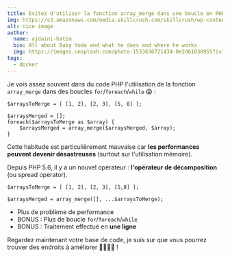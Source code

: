 ```yaml
---
title: Evitez d'utiliser la fonction array_merge dans une boucle en PHP
img: https://s3.amazonaws.com/media.skillcrush.com/skillcrush/wp-content/uploads/2012/04/Blog_What-is-php.jpg
alt: nice image
author: 
  name: ajdaini-hatim
  bio: All about Baby Yoda and what he does and where he works
  img: https://images.unsplash.com/photo-1533636721434-0e2d61030955?ixlib=rb-1.2.1&ixid=eyJhcHBfaWQiOjEyMDd9&auto=format&fit=crop&w=2550&q=80
tags: 
  - docker
---
```


Je vois assez souvent dans du code PHP l'utilisation de la fonction `array_merge` dans des boucles `for`/`foreach`/`while` 😱 :

```
$arraysToMerge = [ [1, 2], [2, 3], [5, 8] ];

$arraysMerged = [];
foreach($arraysToMerge as $array) {
    $arraysMerged = array_merge($arraysMerged, $array);
}
```

Cette habitude est particulièrement mauvaise car **les performances peuvent devenir désastreuses** (surtout sur l'utilisation mémoire).

Depuis PHP 5.6, il y a un nouvel opérateur : **l'opérateur de décomposition** (ou spread operator).

```
$arraysToMerge = [ [1, 2], [2, 3], [5,8] ];

$arraysMerged = array_merge([], ...$arraysToMerge);
```

-   Plus de problème de performance
-   BONUS : Plus de boucle `for`/`foreach`/`while`
-   BONUS : Traitement effectué en **une ligne**

Regardez maintenant votre base de code, je suis sur que vous pourrez trouver des endroits à améliorer 👩‍💻👨‍💻 !